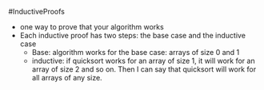 #InductiveProofs
- one way to prove that your algorithm works
- Each inductive proof has two steps: the base case and the inductive case
	- Base: algorithm works for the base case: arrays of size 0 and 1
	- inductive: if quicksort works for an array of size 1, it will work for an array of size 2 and so on. Then I can say that quicksort will work for all arrays of any size.